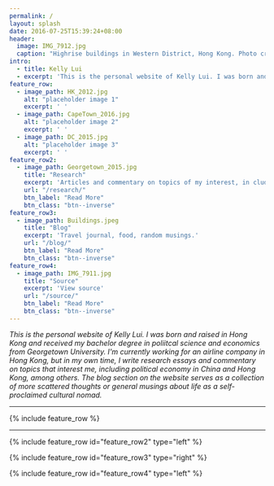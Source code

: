 ```yaml
---
permalink: /
layout: splash
date: 2016-07-25T15:39:24+08:00
header:
  image: IMG_7912.jpg
  caption: "Highrise buildings in Western District, Hong Kong. Photo credit: Kelly Lui"
intro:
  - title: Kelly Lui
  - excerpt: 'This is the personal website of Kelly Lui. I was born and raised in Hong Kong and received my bachelor degree in poliitcal science and economics from Georgetown University. I write research essays and commentary on various topics, such as political economy in China and Hong Kong, among others. The blog section on the website serves as a collection of more scattered thoughts or general musings about life as a self-proclaimed cultural nomad.'
feature_row:
  - image_path: HK_2012.jpg
    alt: "placeholder image 1"
    excerpt: ' '
  - image_path: CapeTown_2016.jpg
    alt: "placeholder image 2"
    excerpt: ' '
  - image_path: DC_2015.jpg
    alt: "placeholder image 3"
    excerpt: ' '
feature_row2:
  - image_path: Georgetown_2015.jpg
    title: "Research"
    excerpt: 'Articles and commentary on topics of my interest, in cluding but not limited to Hong Kong, China, and political economy in general.'
    url: "/research/"
    btn_label: "Read More"
    btn_class: "btn--inverse"
feature_row3:
  - image_path: Buildings.jpeg
    title: "Blog"
    excerpt: 'Travel journal, food, random musings.'
    url: "/blog/"
    btn_label: "Read More"
    btn_class: "btn--inverse"
feature_row4:
  - image_path: IMG_7911.jpg
    title: "Source"
    excerpt: 'View source'
    url: "/source/"
    btn_label: "Read More"
    btn_class: "btn--inverse"
---
```


*This is the personal website of Kelly Lui. I was born and raised in Hong Kong and received my bachelor degree in poliitcal science and economics from Georgetown University. I'm currently working for an airline company in Hong Kong, but in my own time, I write research essays and commentary on topics that interest me, including political economy in China and Hong Kong, among others. The blog section on the website serves as a collection of more scattered thoughts or general musings about life as a self-proclaimed cultural nomad.*
<hr noshade>
{% include feature_row %}
<hr noshade>
{% include feature_row id="feature_row2" type="left" %}

{% include feature_row id="feature_row3" type="right" %}

{% include feature_row id="feature_row4" type="left" %}
